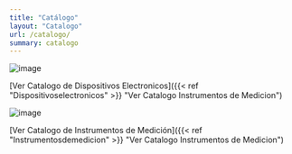 ```yaml
---
title: "Catálogo"
layout: "Catalogo"
url: /catalogo/
summary: catalogo
---
```


![image](/Dispositivoselectronicos.png)

[Ver Catalogo de Dispositivos Electronicos]({{< ref "Dispositivoselectronicos" >}} "Ver Catalogo Instrumentos de Medicion")

![image](/instrumentosdemedicion.png)

[Ver Catalogo de Instrumentos de Medición]({{< ref "Instrumentosdemedicion" >}} "Ver Catalogo Instrumentos de Medicion")




